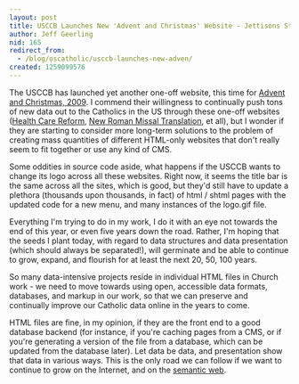 ```yaml
---
layout: post
title: USCCB Launches New 'Advent and Christmas' Website - Jettisons Strategy?
author: Jeff Geerling
nid: 165
redirect_from:
  - /blog/oscatholic/usccb-launches-new-adven/
created: 1259099576
---
```

<p>The USCCB has launched yet another one-off website, this time for <a href="http://www.usccb.org/advent/">Advent and Christmas, 2009</a>. I commend their willingness to continually push tons of new data out to the Catholics in the US through these one-off websites (<a href="http://www.usccb.org/healthcare/">Health Care Reform</a>, <a href="http://www.usccb.org/romanmissal/">New Roman Missal Translation</a>, et all), but I wonder if they are starting to consider more long-term solutions to the problem of creating mass quantities of different HTML-only websites that don't really seem to fit together or use any kind of CMS.</p>
<p>Some oddities in source code aside, what happens if the USCCB wants to change its logo across all these websites. Right now, it seems the title bar is the same across all the sites, which is good, but they'd still have to update a plethora (thousands upon thousands, in fact) of html / shtml pages with the updated code for a new menu, and many instances of the logo.gif file.</p>
<p>Everything I'm trying to do in my work, I do it with an eye not towards the end of this year, or even five years down the road. Rather, I'm hoping that the seeds I plant today, with regard to data structures and data presentation (which should always be separated!), will germinate and be able to continue to grow, expand, and flourish for at least the next 20, 50, 100 years.</p>
<p>So many data-intensive projects reside in individual HTML files in Church work - we need to move towards using open, accessible data formats, databases, and markup in our work, so that we can preserve and continually improve our Catholic data online in the years to come.</p>
<p>HTML files are fine, in my opinion, if they are the front end to a good database backend (for instance, if you're caching pages from a CMS, or if you're generating a version of the file from a database, which can be updated from the database later). Let data be data, and presentation show that data in various ways. This is the only road we can follow if we want to continue to grow on the Internet, and on the <a href="http://en.wikipedia.org/wiki/Semantic_Web">semantic web</a>.</p>
